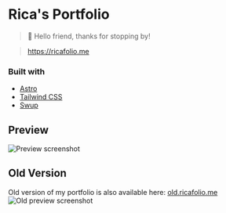 # Rica's Portfolio 
> 🌈 Hello friend, thanks for stopping by!

> <a href="https://ricafolio.me/" target="_blank">https://ricafolio.me</a>

### Built with
- [Astro](https://docs.astro.build)
- [Tailwind CSS](https://docs.astro.build)
- [Swup](https://swup.js.org/)

## Preview

![Preview screenshot](https://i.imgur.com/8RZGTJk.png)

## Old Version
Old version of my portfolio is also available here: [old.ricafolio.me](https://old.ricafolio.me)
![Old preview screenshot](https://i.imgur.com/XjEgCyk.png)
